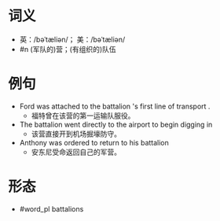 # 词义
- 英：/bəˈtæliən/； 美：/bəˈtæliən/
- #n (军队的)营；(有组织的)队伍
# 例句
- Ford was attached to the battalion 's first line of transport .
	- 福特曾在该营的第一运输队服役。
- The battalion went directly to the airport to begin digging in
	- 该营直接开到机场掘壕防守。
- Anthony was ordered to return to his battalion
	- 安东尼受命返回自己的军营。
# 形态
- #word_pl battalions
